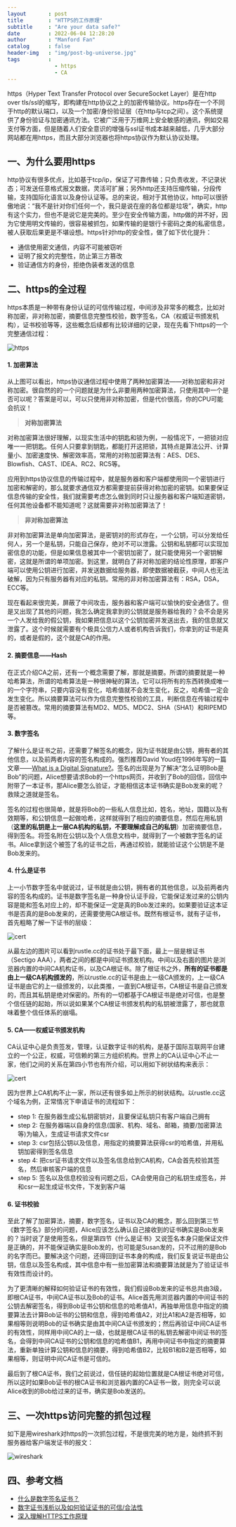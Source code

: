 ```yaml
---
layout       : post
title        : "HTTPS的工作原理"
subtitle     : "Are your data safe?"
date         : 2022-06-04 12:28:20
author       : "Manford Fan"
catalog      : false
header-img   : "img/post-bg-universe.jpg"
tags         :
               - https
               - CA
---
```


https（Hyper Text Transfer Protocol over SecureSocket Layer）是在http over tls/ssl的缩写，即构建在http协议之上的加密传输协议。https存在一个不同于http的默认端口，以及一个加密/身份验证层（在http与tcp之间）。这个系统提供了身份验证与加密通讯方法。它被广泛用于万维网上安全敏感的通讯，例如交易支付等方面，但是随着人们安全意识的增强与ssl证书成本越来越低，几乎大部分网站都在用https，而且大部分浏览器也将https协议作为默认协议处理。

## 一、为什么要用https

http协议有很多优点，比如基于tcp/ip，保证了可靠传输；只负责收发，不记录状态；可发送任意格式报文数据，灵活可扩展；另外http还支持压缩传输，分段传输，支持国际化语言以及身份认证等。总的来说，相对于其他协议，http可以很骄傲地说：“我不是针对你们任何一个，我只是说在座的各位都是垃圾”，确实，http有这个实力，但也不是说它是完美的。至少在安全传输方面，http做的并不好，因为它使用明文传输的，很容易被抓包，如果传输的是银行卡密码之类的私密信息，被人获取后果更是不堪设想。https针对http的安全性，做了如下优化提升：

- 通信使用密文通信，内容不可能被窃听
- 证明了报文的完整性，防止第三方篡改
- 验证通信方的身份，拒绝伪装者发送的信息

## 二、https的全过程

https本质是一种带有身份认证的可信传输过程，中间涉及非常多的概念，比如对称加密，非对称加密，摘要信息完整性校验，数字签名，CA（权威证书颁发机构），证书校验等等，这些概念后续都有比较详细的记录，现在先看下https的一个完整通信过程：

![https](/img/posts/https-overall.png 'https overall')

#### 1. 加密算法

从上图可以看出，https协议通信过程中使用了两种加密算法——对称加密和非对称加密。很自然的的一个问题就是为什么非要用两种加密算法，只使用其中一个是否可以呢？答案是可以，可以只使用非对称加密，但是代价很高，你的CPU可能会抗议！

> **对称加密算法**

对称加密算法很好理解，以现实生活中的钥匙和锁为例，一般情况下，一把锁对应唯一一把钥匙。任何人只要拿到钥匙，都能打开这把锁，其特点是算法公开、计算量小、加密速度快、解密效率高，常用的对称加密算法有：AES、DES、Blowfish、CAST、IDEA、RC2、RC5等。

应用到https协议信息的传输过程中，就是服务器和客户端都使用同一个密钥进行加密和解密的，那么就要求通信双方都需要提前获得对称加密的密钥。如果要保证信息传输的安全性，我们就需要考虑怎么做到同时只让服务器和客户端知道密钥，任何其他设备都不能知道呢？这就需要非对称加密算法了！

> **非对称加密算法**

非对称加密算法是单向加密算法，是密钥对的形式存在，一个公钥，可以分发给任何人，另一个是私钥，只能自己保存，绝对不可以泄露。公钥和私钥都可以实现加密信息的功能，但是如果信息被其中一个密钥加密了，就只能使用另一个密钥解密，这就是所谓的单项加密。到这里，就明白了非对称加密的结论性原理，即客户端可以使用公钥进行加密，并发送数据给服务器，即使数据被截获，中间人也无法破解，因为只有服务器有对应的私钥。常用的非对称加密算法有：RSA，DSA，ECC等。

现在看起来很完美，屏蔽了中间攻击，服务器和客户端可以愉快的安全通信了。但是又出现了其他的问题，我怎么确定我拿到的公钥就是服务器给我的？会不会是另一个人发给我的假公钥，我如果把信息以这个公钥加密并发送出去，我的信息就又泄露了。这个时候就需要有个极具公信力人或者机构告诉我们，你拿到的证书是真的，或者是假的，这个就是CA的作用。


#### 2. 摘要信息——Hash

在正式介绍CA之前，还有一个概念需要了解，那就是摘要。所谓的摘要就是一种哈希算法，所谓的哈希算法是一种很神秘的算法，它可以将所有的东西转换成唯一的一个字符串，只要内容没有变化，哈希值就不会发生变化，反之，哈希值一定会发生变化。所以摘要算法可以作为信息完整性校验的工具，判断信息在传输过程中是否被篡改。常用的摘要算法有MD2、MD5、MDC2、SHA（SHA1）和RIPEMD等。

#### 3. 数字签名

了解什么是证书之前，还需要了解签名的概念，因为证书就是由公钥，拥有者的其他信息，以及前两者内容的签名构成的。强烈推荐David Youd在1996年写的一篇文章——[What is a Digital Signature?](http://www.youdzone.com/signature.html)。签名的出现是为了解决“怎么证明Bob是Bob”的问题，Alice想要请求Bob的一个https网页，并收到了Bob的回信，回信中附带了一本证书，那Alice要怎么验证，才能相信这本证书确实是Bob发来的呢？救赎之道就是签名。

签名的过程也很简单，就是将Bob的一些私人信息比如，姓名，地址，国籍以及有效期等，和公钥信息一起做哈希，这样就得到了相应的摘要信息，然后在用私钥（**这里的私钥是上一层CA机构的私钥，不要理解成自己的私钥**）加密摘要信息，得到签名。将签名附在公钥以及个人信息文档中，就得到了一个被数字签名的证书。Alice拿到这个被签了名的证书之后，再通过校验，就能验证这个公钥是不是Bob发来的。

#### 4. 什么是证书

上一小节数字签名中就说过，证书就是由公钥，拥有者的其他信息，以及前两者内容的签名构成的。证书是数字签名是一种身份认证手段，它能保证发过来的公钥内容是能和签名对应上的，却不能保证一定是真的Bob发过来的。如果要验证这本证书是否真的是Bob发来的，还需要使用CA根证书。既然有根证书，就有子证书，首先粗略了解一下证书的层级：

![cert](/img/posts/https-cert.jpg)

从最左边的图片可以看到rustle.cc的证书处于最下面，最上一层是根证书（Sectigo AAA），两者之间的都是中间证书颁发机构。中间以及右面的图片是浏览器内置的中间CA机构证书，以及CA根证书。除了根证书之外，**所有的证书都是由上一级CA机构颁发的**，所以rustle.cc的证书是由上一级CA颁发的，上一级CA证书是由它的上一级颁发的，以此类推，一直到CA根证书，CA根证书是自己颁发的，而且其私钥是绝对保密的。所有的一切都基于CA根证书是绝对可信，也是整个信任链的起始，所以说如果某个CA根证书颁发机构的私钥被泄露了，那也就意味着整个信任体系的崩塌。

#### 5. CA——权威证书颁发机构

CA认证中心是负责签发，管理，认证数字证书的机构，是基于国际互联网平台建立的一个公正，权威，可信赖的第三方组织机构。世界上的CA认证中心不止一家，他们之间的关系在第四小节也有所介绍，可以用如下树状结构来表示：

![cert](/img/posts/https-cert-ca.png 'https cert ca')

因为世界上CA机构不止一家，所以还有很多如上所示的树状结构。以rustle.cc这个域名为例，正常情况下申请证书的流程如下：

- step 1: 在服务器生成公私钥密钥对，且要保证私钥只有客户端自己拥有
- step 2: 在服务器端以自身的信息(国家、机构、域名、邮箱，摘要/加密算法等)为输入，生成证书请求文件csr
- step 3: csr包括公钥以及信息，用指定的摘要算法获得csr的哈希值，并用私钥加密得到签名信息
- step 4: 把csr证书请求文件以及签名信息给到CA机构，CA会首先校验其签名，然后审核客户端的信息
- step 5: 签名以及信息校验没有问题之后，CA会使用自己的私钥生成签名，并和csr一起生成证书文件，下发到客户端


#### 6. 证书校验

至此了解了加密算法，摘要，数字签名，证书以及CA的概念，那么回到第三节《数字签名》部分的问题，Alice应该怎么确认自己接收到的证书确实是Bob发来的？当时说了是使用签名，但是第四节《什么是证书》又说签名本身只能保证文件是正确的，并不能保证确实是Bob发的，也可能是Susan发的，只不过用的是Bob的名字而已。要解决这个问题，还得回到证书本身的构成，我们反复说证书是由公钥，信息以及签名构成，其中信息中有一些加密算法和摘要算法就是为了验证证书有效性而设计的。

为了更清晰的解释如何验证证书的有效性，我们假设Bob发来的证书总共由3级，即根CA证书，中间CA证书以及Bob的证书。Alice首先用浏览器内置的中间证书的公钥去解密签名，得到Bob证书公钥和信息的哈希值A1，再独单用信息中指定的摘要算法去计算Bob证书的公钥和信息，得到哈希值A2，对比A1和A2是否相等，如果相等则说明Bob的证书确实是由其中间CA证书颁发的；然后再验证中间CA证书的有效性，同样用中间CA的上一级，也就是根CA证书的私钥去解密中间证书的签名，会得到中间CA证书的公钥和信息的哈希值B1，再用中间证书中指定的摘要算法，重新单独计算公钥和信息的摘要，得到哈希值B2，比较B1和B2是否相等，如果相等，则证明中间CA证书是可信的。

最后到了根CA证书，我们之前说过，信任链的起始位置就是CA根证书绝对可信，所以这时如果Bob证书的根CA证书和浏览器内置的CA证书一致，则完全可以说Alice收到的Bob给过来的证书，确实是Bob发送的。


## 三、一次https访问完整的抓包过程

如下是用wireshark对https的一次抓包过程，不是很完美的地方是，始终抓不到服务器给客户端发证书的报文：

![wireshark](/img/posts/https-wireshark.png 'wireshark https')


## 四、参考文档

- [什么是数字签名证书？](http://www.youdzone.com/signature.html)
- [数字证书浅析以及如何验证证书的可信/合法性](https://www.cnblogs.com/funny11/p/6978908.html)
- [深入理解HTTPS工作原理](https://juejin.cn/post/6844903830916694030)
